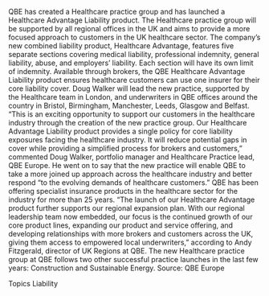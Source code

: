 QBE has created a Healthcare practice group and has launched a Healthcare Advantage Liability product.
The Healthcare practice group will be supported by all regional offices in the UK and aims to provide a more focused approach to customers in the UK healthcare sector.
The company’s new combined liability product, Healthcare Advantage, features five separate sections covering medical liability, professional indemnity, general liability, abuse, and employers’ liability. Each section will have its own limit of indemnity.
Available through brokers, the QBE Healthcare Advantage Liability product ensures healthcare customers can use one insurer for their core liability cover.
Doug Walker will lead the new practice, supported by the Healthcare team in London, and underwriters in QBE offices around the country in Bristol, Birmingham, Manchester, Leeds, Glasgow and Belfast.
“This is an exciting opportunity to support our customers in the healthcare industry through the creation of the new practice group. Our Healthcare Advantage Liability product provides a single policy for core liability exposures facing the healthcare industry. It will reduce potential gaps in cover while providing a simplified process for brokers and customers,” commented Doug Walker, portfolio manager and Healthcare Practice lead, QBE Europe.
He went on to say that the new practice will enable QBE to take a more joined up approach across the healthcare industry and better respond “to the evolving demands of healthcare customers.”
QBE has been offering specialist insurance products in the healthcare sector for the industry for more than 25 years.
“The launch of our Healthcare Advantage product further supports our regional expansion plan.  With our regional leadership team now embedded, our focus is the continued growth of our core product lines, expanding our product and service offering, and developing relationships with more brokers and customers across the UK, giving them access to empowered local underwriters,” according to Andy Fitzgerald, director of UK Regions at QBE.
The new Healthcare practice group at QBE follows two other successful practice launches in the last few years: Construction and Sustainable Energy.
Source: QBE Europe

Topics
Liability
